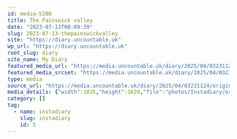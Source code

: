 ```yaml
---
id: media-5200
title: The Painswick valley
date: "2023-07-13T08:09:39"
slug: 2023-07-13-thepainswickvalley
site: "https://diary.uncountable.uk"
wp_url: "https://diary.uncountable.uk"
root_slug: diary
site_name: My Diary
featured_media_url: "https://media.uncountable.uk/diary/2025/04/03231124/original_4b9ba784-3cd0-4ba4-9956-47488d2581cd_I%281%29.webp"
featured_media_srcset: "https://media.uncountable.uk/diary/2025/04/03231124/original_4b9ba784-3cd0-4ba4-9956-47488d2581cd_I%281%29-300x266.webp 300w, https://media.uncountable.uk/diary/2025/04/03231124/original_4b9ba784-3cd0-4ba4-9956-47488d2581cd_I%281%29-1024x909.webp 1024w, https://media.uncountable.uk/diary/2025/04/03231124/original_4b9ba784-3cd0-4ba4-9956-47488d2581cd_I%281%29-150x150.webp 150w, https://media.uncountable.uk/diary/2025/04/03231124/original_4b9ba784-3cd0-4ba4-9956-47488d2581cd_I%281%29-640x568.webp 640w, https://media.uncountable.uk/diary/2025/04/03231124/original_4b9ba784-3cd0-4ba4-9956-47488d2581cd_I%281%29.webp 1835w"
type: media
source_url: "https://media.uncountable.uk/diary/2025/04/03231124/original_4b9ba784-3cd0-4ba4-9956-47488d2581cd_I%281%29.webp"
media_details: {"width":1835,"height":1629,"file":"photos/Instadiary/original_4b9ba784-3cd0-4ba4-9956-47488d2581cd_I(1).webp","filesize":188430,"sizes":{"medium":{"file":"original_4b9ba784-3cd0-4ba4-9956-47488d2581cd_I(1)-300x266.webp","width":300,"height":266,"filesize":23310,"mime_type":"image/webp","source_url":"https://media.uncountable.uk/diary/2025/04/03231124/original_4b9ba784-3cd0-4ba4-9956-47488d2581cd_I%281%29-300x266.webp"},"large":{"file":"original_4b9ba784-3cd0-4ba4-9956-47488d2581cd_I(1)-1024x909.webp","width":1024,"height":909,"filesize":178796,"mime_type":"image/webp","source_url":"https://media.uncountable.uk/diary/2025/04/03231124/original_4b9ba784-3cd0-4ba4-9956-47488d2581cd_I%281%29-1024x909.webp"},"thumbnail":{"file":"original_4b9ba784-3cd0-4ba4-9956-47488d2581cd_I(1)-150x150.webp","width":150,"height":150,"filesize":7420,"mime_type":"image/webp","source_url":"https://media.uncountable.uk/diary/2025/04/03231124/original_4b9ba784-3cd0-4ba4-9956-47488d2581cd_I%281%29-150x150.webp"},"mobwidth":{"file":"original_4b9ba784-3cd0-4ba4-9956-47488d2581cd_I(1)-640x568.webp","width":640,"height":568,"filesize":88526,"mime_type":"image/webp","source_url":"https://media.uncountable.uk/diary/2025/04/03231124/original_4b9ba784-3cd0-4ba4-9956-47488d2581cd_I%281%29-640x568.webp"},"full":{"file":"original_4b9ba784-3cd0-4ba4-9956-47488d2581cd_I%281%29.webp","width":1835,"height":1629,"mime_type":"image/webp","source_url":"https://media.uncountable.uk/diary/2025/04/03231124/original_4b9ba784-3cd0-4ba4-9956-47488d2581cd_I%281%29.webp"}},"image_meta":{"aperture":"0","credit":"","camera":"","caption":"","created_timestamp":"0","copyright":"","focal_length":"0","iso":"0","shutter_speed":"0","title":"","orientation":"0","keywords":[]}}
category: []
tag:
  - name: instadiary
    slug: instadiary
    id: 5
---
```


